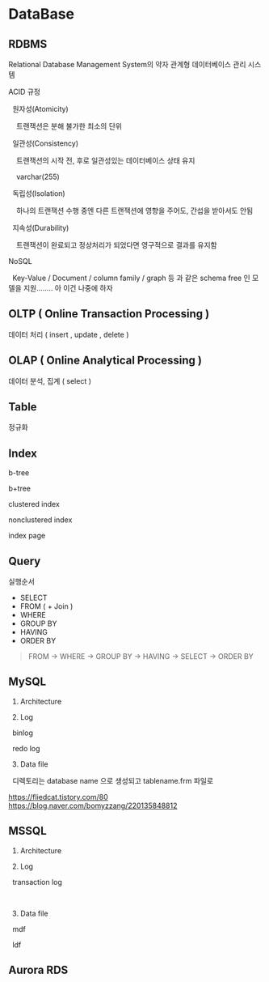 DataBase
========
## RDBMS
Relational Database Management System의 약자 관계형 데이터베이스 관리 시스템 

ACID 규정 

&nbsp;&nbsp;원자성(Atomicity)

&nbsp;&nbsp;&nbsp;&nbsp;트랜잭션은 분해 불가한 최소의 단위

&nbsp;&nbsp;일관성(Consistency)

&nbsp;&nbsp;&nbsp;&nbsp;트랜잭션의 시작 전, 후로 일관성있는 데이터베이스 상태 유지

&nbsp;&nbsp;&nbsp;&nbsp;varchar(255)

&nbsp;&nbsp;독립성(Isolation)

&nbsp;&nbsp;&nbsp;&nbsp;하나의 트랜잭션 수행 중엔 다른 트랜잭션에 영향을 주어도, 간섭을 받아서도 안됨

&nbsp;&nbsp;지속성(Durability)

&nbsp;&nbsp;&nbsp;&nbsp;트랜잭션이 완료되고 정상처리가 되었다면 영구적으로 결과를 유지함 

NoSQL

&nbsp;&nbsp;Key-Value / Document / column family / graph 등 과 같은 schema free 인 모델을 지원........ 아 이건 나중에 하자




## OLTP ( Online Transaction Processing )
데이터 처리 ( insert , update , delete )
   
## OLAP ( Online Analytical Processing )
데이터 분석, 집계 ( select )

## Table

정규화

## Index

b-tree 

b+tree

clustered index

nonclustered index

index page 

## Query
실행순서
* SELECT
* FROM ( + Join ) 
* WHERE
* GROUP BY
* HAVING
* ORDER BY
> FROM -> WHERE -> GROUP BY -> HAVING -> SELECT -> ORDER BY


## MySQL
1. Architecture

2. Log

&nbsp;&nbsp;binlog

&nbsp;&nbsp;redo log 

3. Data file

&nbsp;&nbsp;디렉토리는 database name 으로 생성되고 tablename.frm 파일로 

https://fliedcat.tistory.com/80
https://blog.naver.com/bomyzzang/220135848812


## MSSQL

1. Architecture

2. Log

&nbsp;&nbsp;transaction log

&nbsp;&nbsp;

3. Data file

&nbsp;&nbsp;mdf

&nbsp;&nbsp;ldf

## Aurora RDS





   
